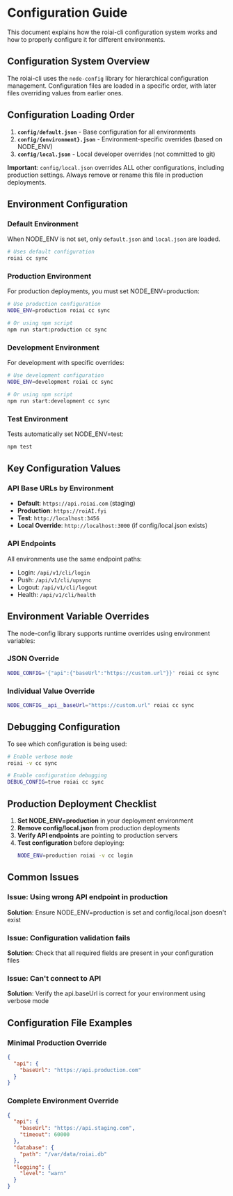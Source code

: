 # Configuration Guide

This document explains how the roiai-cli configuration system works and how to properly configure it for different environments.

## Configuration System Overview

The roiai-cli uses the `node-config` library for hierarchical configuration management. Configuration files are loaded in a specific order, with later files overriding values from earlier ones.

## Configuration Loading Order

1. **`config/default.json`** - Base configuration for all environments
2. **`config/{environment}.json`** - Environment-specific overrides (based on NODE_ENV)
3. **`config/local.json`** - Local developer overrides (not committed to git)

**Important**: `config/local.json` overrides ALL other configurations, including production settings. Always remove or rename this file in production deployments.

## Environment Configuration

### Default Environment
When NODE_ENV is not set, only `default.json` and `local.json` are loaded.

```bash
# Uses default configuration
roiai cc sync
```

### Production Environment
For production deployments, you must set NODE_ENV=production:

```bash
# Use production configuration
NODE_ENV=production roiai cc sync

# Or using npm script
npm run start:production cc sync
```

### Development Environment
For development with specific overrides:

```bash
# Use development configuration
NODE_ENV=development roiai cc sync

# Or using npm script
npm run start:development cc sync
```

### Test Environment
Tests automatically set NODE_ENV=test:

```bash
npm test
```

## Key Configuration Values

### API Base URLs by Environment

- **Default**: `https://api.roiai.com` (staging)
- **Production**: `https://roiAI.fyi`
- **Test**: `http://localhost:3456`
- **Local Override**: `http://localhost:3000` (if config/local.json exists)

### API Endpoints

All environments use the same endpoint paths:
- Login: `/api/v1/cli/login`
- Push: `/api/v1/cli/upsync`
- Logout: `/api/v1/cli/logout`
- Health: `/api/v1/cli/health`

## Environment Variable Overrides

The node-config library supports runtime overrides using environment variables:

### JSON Override
```bash
NODE_CONFIG='{"api":{"baseUrl":"https://custom.url"}}' roiai cc sync
```

### Individual Value Override
```bash
NODE_CONFIG__api__baseUrl="https://custom.url" roiai cc sync
```

## Debugging Configuration

To see which configuration is being used:

```bash
# Enable verbose mode
roiai -v cc sync

# Enable configuration debugging
DEBUG_CONFIG=true roiai cc sync
```

## Production Deployment Checklist

1. **Set NODE_ENV=production** in your deployment environment
2. **Remove config/local.json** from production deployments
3. **Verify API endpoints** are pointing to production servers
4. **Test configuration** before deploying:
   ```bash
   NODE_ENV=production roiai -v cc login
   ```

## Common Issues

### Issue: Using wrong API endpoint in production
**Solution**: Ensure NODE_ENV=production is set and config/local.json doesn't exist

### Issue: Configuration validation fails
**Solution**: Check that all required fields are present in your configuration files

### Issue: Can't connect to API
**Solution**: Verify the api.baseUrl is correct for your environment using verbose mode

## Configuration File Examples

### Minimal Production Override
```json
{
  "api": {
    "baseUrl": "https://api.production.com"
  }
}
```

### Complete Environment Override
```json
{
  "api": {
    "baseUrl": "https://api.staging.com",
    "timeout": 60000
  },
  "database": {
    "path": "/var/data/roiai.db"
  },
  "logging": {
    "level": "warn"
  }
}
```